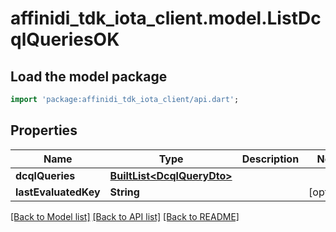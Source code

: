 # affinidi_tdk_iota_client.model.ListDcqlQueriesOK

## Load the model package

```dart
import 'package:affinidi_tdk_iota_client/api.dart';
```

## Properties

| Name                 | Type                                                 | Description | Notes      |
| -------------------- | ---------------------------------------------------- | ----------- | ---------- |
| **dcqlQueries**      | [**BuiltList&lt;DcqlQueryDto&gt;**](DcqlQueryDto.md) |             |
| **lastEvaluatedKey** | **String**                                           |             | [optional] |

[[Back to Model list]](../README.md#documentation-for-models) [[Back to API list]](../README.md#documentation-for-api-endpoints) [[Back to README]](../README.md)
